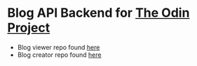 # Blog API Backend for [The Odin Project](https://www.theodinproject.com/)

- Blog viewer repo found [here](https://github.com/aRav3n/blog_api_frontend_viewer)
- Blog creator repo found [here](https://github.com/aRav3n/blog_api_frontend_creator/)
